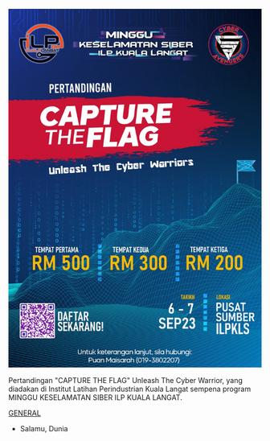 ![image info](CTFILP/368214536_1269997957221253_7629467549862697930_n.jpg)

Pertandingan "CAPTURE THE FLAG" Unleash The Cyber Warrior, yang diadakan di Institut Latihan Perindustrian Kuala Langat sempena program MINGGU KESELAMATAN SIBER ILP KUALA LANGAT.

 <a href="#GENERAL" id="GENERAL">GENERAL</a>
- Salamu, Dunia
